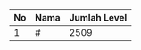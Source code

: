 | No | Nama            | Jumlah Level |
|----|-----------------|--------------|
| 1  | #    |    2509        |
